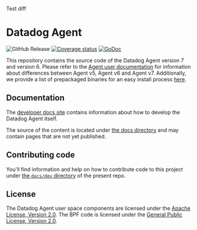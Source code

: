 Test diff

# Datadog Agent

![GitHub Release](https://img.shields.io/github/v/release/DataDog/datadog-agent?style=flat&logo=datadog&logoColor=%23632CA6&labelColor=%23FFF&color=%23632CA6)
[![Coverage status](https://codecov.io/github/DataDog/datadog-agent/coverage.svg?branch=main)](https://codecov.io/github/DataDog/datadog-agent?branch=main)
[![GoDoc](https://godoc.org/github.com/DataDog/datadog-agent?status.svg)](https://godoc.org/github.com/DataDog/datadog-agent)

This repository contains the source code of the Datadog Agent version 7 and version 6. Please refer to the [Agent user documentation](https://docs.datadoghq.com/agent/) for information about differences between Agent v5, Agent v6 and Agent v7. Additionally, we provide a list of prepackaged binaries for an easy install process [here](https://app.datadoghq.com/fleet/install-agent/latest?platform=overview).

## Documentation

The [developer docs site](https://datadoghq.dev/datadog-agent/setup/) contains information about how to develop the Datadog Agent itself.

The source of the content is located under [the docs directory](docs) and may contain pages that are not yet published.

## Contributing code

You'll find information and help on how to contribute code to this project under
[the `docs/dev` directory](docs/dev) of the present repo.

## License

The Datadog Agent user space components are licensed under the
[Apache License, Version 2.0](LICENSE). The BPF code is licensed
under the [General Public License, Version 2.0](pkg/ebpf/c/COPYING).
